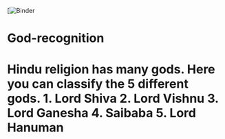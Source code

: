 [![Binder](https://hub.gke2.mybinder.org/user/kirtipandya-god-recognition-2rfbsz0f/voila/render/God-recognition.ipynb?token=W0ACIMEsQbSzZBiPzGfaxg)
# God-recognition
# Hindu religion has many gods. Here you can classify the 5 different gods.   1. Lord Shiva 2. Lord Vishnu 3. Lord Ganesha 4. Saibaba 5. Lord Hanuman 
